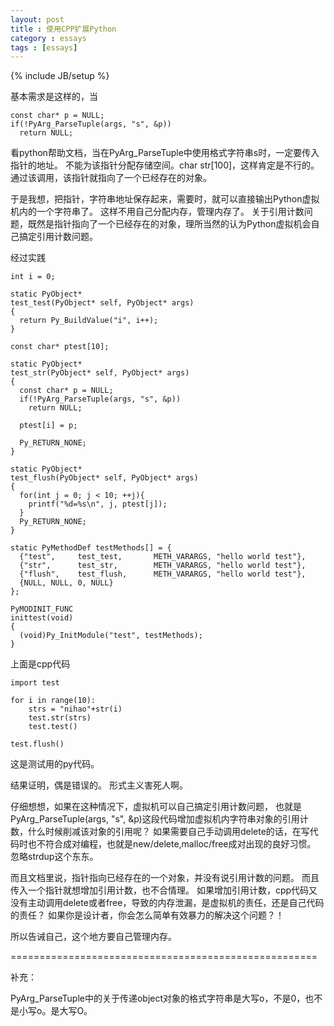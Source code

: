 ```yaml
---
layout: post
title : 使用CPP扩展Python
category : essays
tags : [essays]
---
```

{% include JB/setup %}


基本需求是这样的，当  

  
    const char* p = NULL;
    if(!PyArg_ParseTuple(args, "s", &p))
      return NULL;

      
看python帮助文档，当在PyArg_ParseTuple中使用格式字符串s时，一定要传入指针的地址。
不能为该指针分配存储空间。char str[100]，这样肯定是不行的。
通过该调用，该指针就指向了一个已经存在的对象。  


于是我想，把指针，字符串地址保存起来，需要时，就可以直接输出Python虚拟机内的一个字符串了。
这样不用自己分配内存，管理内存了。
关于引用计数问题，既然是指针指向了一个已经存在的对象，理所当然的认为Python虚拟机会自己搞定引用计数问题。


经过实践  

    
    int i = 0;
    
    static PyObject*
    test_test(PyObject* self, PyObject* args)
    {
      return Py_BuildValue("i", i++);
    }
    
    const char* ptest[10];
    
    static PyObject*
    test_str(PyObject* self, PyObject* args)
    {
      const char* p = NULL;
      if(!PyArg_ParseTuple(args, "s", &p))
        return NULL;
    
      ptest[i] = p;
    
      Py_RETURN_NONE;
    }
    
    static PyObject*
    test_flush(PyObject* self, PyObject* args)
    {
      for(int j = 0; j < 10; ++j){
        printf("%d=%s\n", j, ptest[j]);
      }
      Py_RETURN_NONE;
    }

    static PyMethodDef testMethods[] = {
      {"test",     test_test,       METH_VARARGS, "hello world test"},
      {"str",      test_str,        METH_VARARGS, "hello world test"},
      {"flush",    test_flush,      METH_VARARGS, "hello world test"},
      {NULL, NULL, 0, NULL}
    };
    
    PyMODINIT_FUNC
    inittest(void)
    {
      (void)Py_InitModule("test", testMethods);
    }


上面是cpp代码  

    
    import test
    
    for i in range(10):
        strs = "nihao"+str(i)
        test.str(strs)
        test.test()
    
    test.flush()    


这是测试用的py代码。  


结果证明，偶是错误的。
形式主义害死人啊。  


仔细想想，如果在这种情况下，虚拟机可以自己搞定引用计数问题，
也就是PyArg_ParseTuple(args, "s", &p)这段代码增加虚拟机内字符串对象的引用计数，什么时候削减该对象的引用呢？
如果需要自己手动调用delete的话，在写代码时也不符合成对编程，也就是new/delete,malloc/free成对出现的良好习惯。
忽略strdup这个东东。  


而且文档里说，指针指向已经存在的一个对象，并没有说引用计数的问题。
而且传入一个指针就想增加引用计数，也不合情理。
如果增加引用计数，cpp代码又没有主动调用delete或者free，导致的内存泄漏，是虚拟机的责任，还是自己代码的责任？
如果你是设计者，你会怎么简单有效暴力的解决这个问题？！  


所以告诫自己，这个地方要自己管理内存。  


\=====================================================


补充：


PyArg_ParseTuple中的关于传递object对象的格式字符串是大写o，不是0，也不是小写o。是大写O。